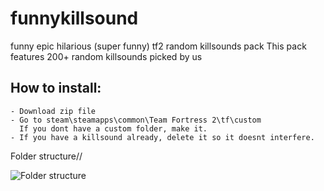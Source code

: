 # funnykillsound
 funny epic hilarious (super funny) tf2 random killsounds pack
This pack features 200+ random killsounds picked by us

## How to install:
```
- Download zip file
- Go to steam\steamapps\common\Team Fortress 2\tf\custom
  If you dont have a custom folder, make it.
- If you have a killsound already, delete it so it doesnt interfere.
```
Folder structure// 

![Folder structure](https://i.imgur.com/xZXLel0.png)
